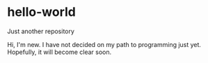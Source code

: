 # hello-world
Just another repository

Hi, I'm new. I have not decided on my path to programming just yet. Hopefully, it will become clear soon.
